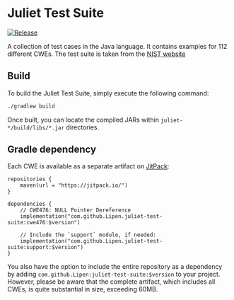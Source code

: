 # Juliet Test Suite

[![Release](https://jitpack.io/v/Lipen/juliet-test-suite.svg)](https://jitpack.io/p/Lipen/juliet-test-suite)

A collection of test cases in the Java language. It contains examples for 112 different CWEs.
The test suite is taken from the [NIST website](https://samate.nist.gov/SRD/testsuite.php)

## Build

To build the Juliet Test Suite, simply execute the following command:

```sh
./gradlew build
```

Once built, you can locate the compiled JARs within `juliet-*/build/libs/*.jar` directories.

## Gradle dependency

Each CWE is available as a separate artifact on [JitPack](https://jitpack.io/):

```
repositories {
    maven(url = "https://jitpack.io/")
}

dependencies {
    // CWE476: NULL Pointer Dereference
    implementation("com.github.Lipen.juliet-test-suite:cwe476:$version")

    // Include the `support` module, if needed:
    implementation("com.github.Lipen.juliet-test-suite:support:$version")
}
```

You also have the option to include the entire repository as a dependency by adding `com.github.Lipen:juliet-test-suite:$version` to your project.
However, please be aware that the complete artifact, which includes all CWEs, is quite substantial in size, exceeding 60MB.
